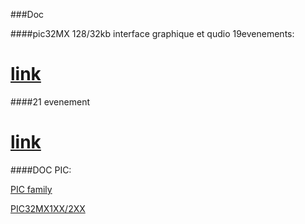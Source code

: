###Doc

####pic32MX 128/32kb interface graphique et qudio 19evenements: 

[link](http://fr.farnell.com/microchip/pic32mx250f128b-i-ss/microcont-32-bits-128kb-flash/dp/2097774)
===
####21 evenement

[link](http://fr.farnell.com/microchip/pic32mx150f128b-i-so/micro-32-bits-128kb-flash-28soic/dp/2313766)
===
####DOC PIC:

[PIC family](http://hades.mech.northwestern.edu/images/2/21/61132B_PIC32ReferenceManual.pdf)

[PIC32MX1XX/2XX](http://ww1.microchip.com/downloads/en/DeviceDoc/60001168J.pdf)

